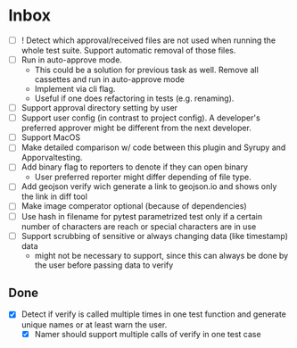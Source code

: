 # Inbox

- [ ] ! Detect which approval/received files are not used when running the whole test suite. Support automatic removal of those files.
- [ ] Run in auto-approve mode. 
  - This could be a solution for previous task as well. Remove all cassettes and run in auto-approve mode
  - Implement via cli flag. 
  - Useful if one does refactoring in tests (e.g. renaming).
- [ ] Support approval directory setting by user
- [ ] Support user config (in contrast to project config). A developer's preferred approver might be different from the next developer.
- [ ] Support MacOS
- [ ] Make detailed comparison w/ code between this plugin and Syrupy and Apporvaltesting.
- [ ] Add binary flag to reporters to denote if they can open binary
  - User preferred reporter might differ depending of file type.
- [ ] Add geojson verify wich generate a link to geojson.io and shows only the link in diff tool
- [ ] Make image comperator optional (because of dependencies)
- [ ] Use hash in filename for pytest parametrized test only if a certain number of characters are reach or special characters are in use
- [ ] Support scrubbing of sensitive or always changing data (like timestamp) data
  - might not be necessary to support, since this can always be done by the user before passing data to verify


## Done
- [x] Detect if verify is called multiple times in one test function and generate unique names or at least warn the user.
  - [x] Namer should support multiple calls of verify in one test case
